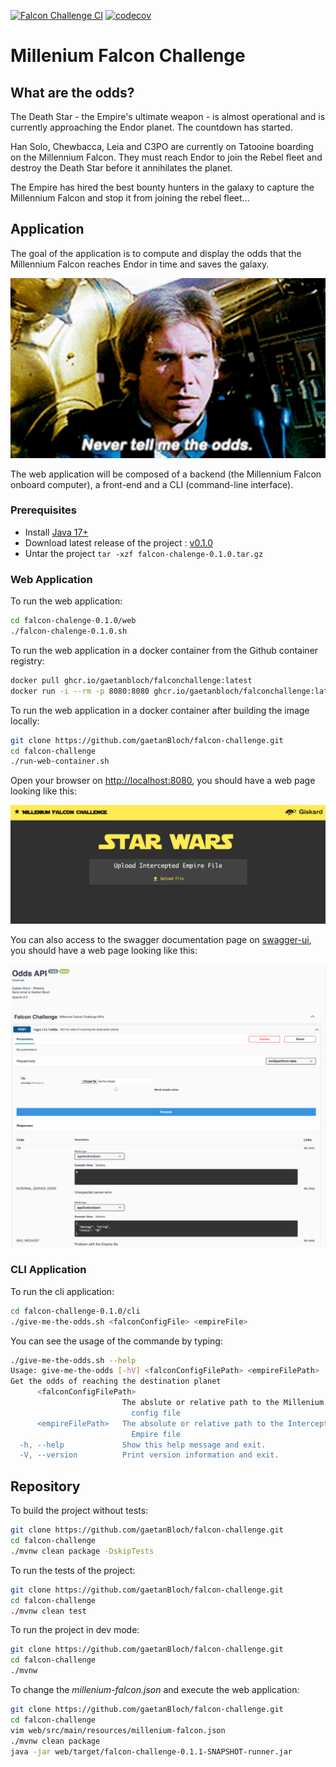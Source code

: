 [![Falcon Challenge CI](https://github.com/gaetanBloch/falcon-challenge/actions/workflows/workflow.yml/badge.svg)](https://github.com/gaetanBloch/falcon-challenge/actions)
[![codecov](https://codecov.io/gh/gaetanBloch/falcon-challenge/branch/main/graph/badge.svg?token=FzhPJc8wa3)](https://codecov.io/gh/gaetanBloch/falcon-challenge)

# Millenium Falcon Challenge

## What are the odds?

The Death Star - the Empire's ultimate weapon - is almost operational and is currently approaching the Endor planet. The countdown has started.

Han Solo, Chewbacca, Leia and C3PO are currently on Tatooine boarding on the Millennium Falcon. They must reach Endor to join the Rebel fleet and destroy the Death Star before it annihilates the planet.

The Empire has hired the best bounty hunters in the galaxy to capture the Millennium Falcon and stop it from joining the rebel fleet...

## Application

The goal of the application is to compute and display the odds that the Millennium Falcon reaches Endor in time and saves the galaxy.

![Never tell me the odds](resources/never-tell-me-the-odds.gif)

The web application will be composed of a backend (the Millennium Falcon onboard computer), a front-end and a CLI (command-line interface).

### Prerequisites

- Install [Java 17+](https://jdk.java.net/archive/)
- Download latest release of the project : [v0.1.0](https://github.com/gaetanBloch/falcon-challenge/releases/download/v0.1.0/falcon-chalenge-0.1.0.tar.gz)
- Untar the project `tar -xzf falcon-chalenge-0.1.0.tar.gz`

### Web Application

To run the web application:

```sh
cd falcon-chalenge-0.1.0/web
./falcon-chalenge-0.1.0.sh
```

To run the web application in a docker container from the Github container registry:

```sh
docker pull ghcr.io/gaetanbloch/falconchallenge:latest
docker run -i --rm -p 8080:8080 ghcr.io/gaetanbloch/falconchallenge:latest
```

To run the web application in a docker container after building the image locally:

```sh
git clone https://github.com/gaetanBloch/falcon-challenge.git
cd falcon-challenge
./run-web-container.sh
```

Open your browser on [http://localhost:8080](http://localhost:8080), you should have a web page looking like this:

![UI](resources/ui.png)

You can also access to the swagger documentation page on [swagger-ui](http://localhost:8080/q/swagger-ui), you should have a web page looking like this:

![UI](resources/swagger-ui.png)

### CLI Application

To run the cli application:

```sh
cd falcon-challenge-0.1.0/cli
./give-me-the-odds.sh <falconConfigFile> <empireFile>
```

You can see the usage of the commande by typing:

```sh
./give-me-the-odds.sh --help
Usage: give-me-the-odds [-hV] <falconConfigFilePath> <empireFilePath>
Get the odds of reaching the destination planet
      <falconConfigFilePath>
                         The abslute or relative path to the Millenium Falcon's
                           config file
      <empireFilePath>   The absolute or relative path to the Intercepted
                           Empire file
  -h, --help             Show this help message and exit.
  -V, --version          Print version information and exit.
```

## Repository

To build the project without tests:

```sh
git clone https://github.com/gaetanBloch/falcon-challenge.git
cd falcon-challenge
./mvnw clean package -DskipTests
```

To run the tests of the project:

```sh
git clone https://github.com/gaetanBloch/falcon-challenge.git
cd falcon-challenge
./mvnw clean test
```

To run the project in dev mode:

```sh
git clone https://github.com/gaetanBloch/falcon-challenge.git
cd falcon-challenge
./mvnw
```

To change the *millenium-falcon.json* and execute the web application:

```sh
git clone https://github.com/gaetanBloch/falcon-challenge.git
cd falcon-challenge
vim web/src/main/resources/millenium-falcon.json
./mvnw clean package
java -jar web/target/falcon-challenge-0.1.1-SNAPSHOT-runner.jar
```
